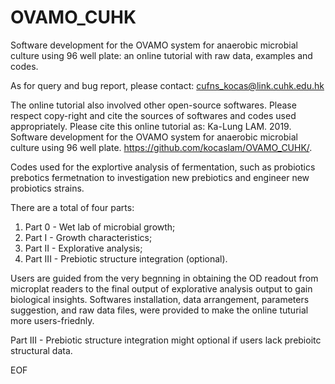 # OVAMO_CUHK
Software development for the OVAMO system for anaerobic microbial culture using 96 well plate:
an online tutorial with raw data, examples and codes.

As for query and bug report, please contact:
cufns_kocas@link.cuhk.edu.hk

The online tutorial also involved other open-source softwares.
Please respect copy-right and cite the sources of softwares and codes used appropriately.
Please cite this online tutorial as:
Ka-Lung LAM. 2019. Software development for the OVAMO system for anaerobic microbial culture using 96 well plate. https://github.com/kocaslam/OVAMO_CUHK/.

Codes used for the explortive analysis of fermentation,
such as probiotics prebotics fermetnation to investigation
new prebiotics and engineer new probiotics strains.

There are a total of four parts:
  1) Part 0 - Wet lab of microbial growth; 
  2) Part I - Growth characteristics; 
  3) Part II - Explorative analysis;
  4) Part III - Prebiotic structure integration (optional).
  
Users are guided from the very begnning in obtaining the OD readout from microplat readers
to the final output of explorative analysis output to gain biological insights.
Softwares installation, data arrangement, parameters suggestion, and raw data files,
were provided to make the online tuturial more users-friednly.

Part III - Prebiotic structure integration might optional if users lack prebioitc structural data.

EOF
